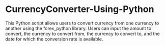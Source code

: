 # CurrencyConverter-Using-Python
This Python script allows users to convert currency from one currency to another using the forex_python library. Users can input the amount to convert, the currency to convert from, the currency to convert to, and the date for which the conversion rate is available.
